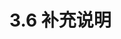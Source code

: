 # 3.6 补充说明


<!--
https://code.visualstudio.com/docs/getstarted/userinterface
https://code.visualstudio.com/api/extension-capabilities/extending-workbench
https://code.visualstudio.com/api/extension-capabilities/common-capabilities
-->
